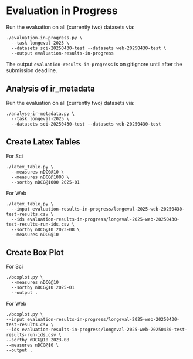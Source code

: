 # Evaluation in Progress

Run the evaluation on all (currently two) datasets via:
```
./evaluation-in-progress.py \
  --task longeval-2025 \
  --datasets sci-20250430-test --datasets web-20250430-test \
  --output evaluation-results-in-progress
```

The output `evaluation-results-in-progress` is on gitignore until after the submission deadline.


## Analysis of ir_metadata

Run the evaluation on all (currently two) datasets via:
```
./analyse-ir-metadata.py \
  --task longeval-2025 \
  --datasets sci-20250430-test --datasets web-20250430-test
```


## Create Latex Tables

For Sci
```
./latex_table.py \
  --measures nDCG@10 \
  --measures nDCG@1000 \
  --sortby nDCG@1000 2025-01
```

For Web
```
./latex_table.py \
  --input evaluation-results-in-progress/longeval-2025-web-20250430-test-results.csv \
  --ids evaluation-results-in-progress/longeval-2025-web-20250430-test-results-run-ids.csv \
  --sortby nDCG@10 2023-08 \
  --measures nDCG@10
```

## Create Box Plot
For Sci
```
./boxplot.py \
  --measures nDCG@10 
  --sortby nDCG@10 2025-01 
  --output .
```

For Web
```
./boxplot.py \
--input evaluation-results-in-progress/longeval-2025-web-20250430-test-results.csv \
--ids evaluation-results-in-progress/longeval-2025-web-20250430-test-results-run-ids.csv \
--sortby nDCG@10 2023-08 
--measures nDCG@10 \
--output . 
```